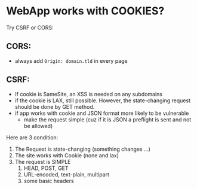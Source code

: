 # WebApp works with COOKIES?

Try CSRF or CORS:

## CORS:

- always add `Origin: domain.tld` in every page

## CSRF:

- If cookie is SameSite, an XSS is needed on any subdomains
- if the cookie is LAX, still possible. However, the state-changing request should be done by GET method.
- if app works with cookie and JSON format more likely to be vulnerable
    - make the request simple (cuz if it is JSON a preflight is sent and not be allowed)

Here are 3 condition:

1. The Request is state-changing (something changes …)
2. The site works with Cookie (none and lax)
3. The request is SIMPLE
    1. HEAD, POST, GET
    2. URL-encoded, text-plain, multipart
    3. some basic headers